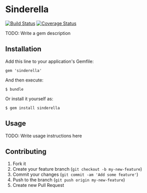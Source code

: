 # Sinderella
[![Build Status](https://travis-ci.org/prumsambath/sinderella.svg?branch=master)](https://travis-ci.org/prumsambath/sinderella)
[![Coverage Status](https://coveralls.io/repos/prumsambath/sinderella/badge.png?branch=master)](https://coveralls.io/r/prumsambath/sinderella?branch=master)

TODO: Write a gem description

## Installation

Add this line to your application's Gemfile:

    gem 'sinderella'

And then execute:

    $ bundle

Or install it yourself as:

    $ gem install sinderella

## Usage

TODO: Write usage instructions here

## Contributing

1. Fork it
2. Create your feature branch (`git checkout -b my-new-feature`)
3. Commit your changes (`git commit -am 'Add some feature'`)
4. Push to the branch (`git push origin my-new-feature`)
5. Create new Pull Request
